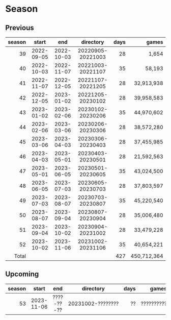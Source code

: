 # Season

## Previous

| season |    start   |     end    |     directory     | days |       games |
|-------:|:----------:|:----------:|:-----------------:|-----:|------------:|
|     39 | 2022-09-05 | 2022-10-03 | 20220905-20221003 |   28 |       1,654 |
|     40 | 2022-10-03 | 2022-11-07 | 20221003-20221107 |   35 |      58,193 |
|     41 | 2022-11-07 | 2022-12-05 | 20221107-20221205 |   28 |  32,913,938 |
|     42 | 2022-12-05 | 2023-01-02 | 20221205-20230102 |   28 |  39,958,583 |
|     43 | 2023-01-02 | 2023-02-06 | 20230102-20230206 |   35 |  44,970,602 |
|     44 | 2023-02-06 | 2023-03-06 | 20230206-20230306 |   28 |  38,572,280 |
|     45 | 2023-03-06 | 2023-04-03 | 20230306-20230403 |   28 |  37,455,985 |
|     46 | 2023-04-03 | 2023-05-01 | 20230403-20230501 |   28 |  21,592,563 |
|     47 | 2023-05-01 | 2023-06-05 | 20230501-20230605 |   35 |  43,024,500 |
|     48 | 2023-06-05 | 2023-07-03 | 20230605-20230703 |   28 |  37,803,597 |
|     49 | 2023-07-03 | 2023-08-07 | 20230703-20230807 |   35 |  45,220,540 |
|     50 | 2023-08-07 | 2023-09-04 | 20230807-20230904 |   28 |  35,006,480 |
|     51 | 2023-09-04 | 2023-10-02 | 20230904-20231002 |   28 |  33,479,228 |
|     52 | 2023-10-02 | 2023-11-06 | 20231002-20231106 |   35 |  40,654,221 |
|  Total |            |            |                   |  427 | 450,712,364 |

## Upcoming

| season |    start   |     end    |     directory     | days |       games |
|-------:|:----------:|:----------:|:-----------------:|-----:|------------:|
|     53 | 2023-11-06 | ????-??-?? | 20231002-???????? |   ?? |  ?????????? |
